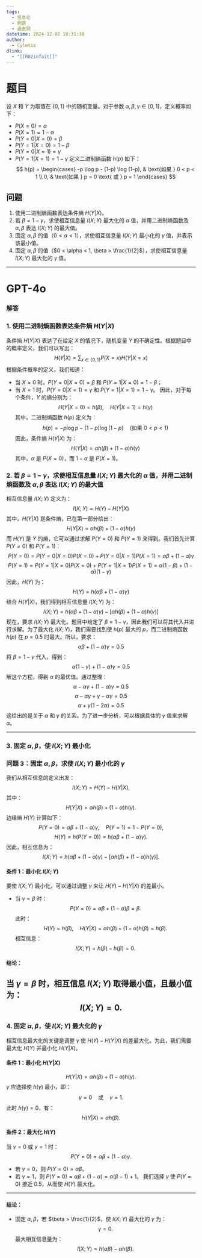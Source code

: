 ```yaml
---
tags:
  - 信息论
  - 例题
  - 過去問
datetime: 2024-12-02 10:31:38
author:
  - Cyletix
dlink:
  - "[[R02infait]]"
---
```

# 题目
设 $X$ 和 $Y$ 为取值在 $\{0, 1\}$ 中的随机变量。对于参数 $\alpha, \beta, \gamma \in [0, 1]$，定义概率如下：
- $P(X = 0) = \alpha$
- $P(X = 1) = 1 - \alpha$
- $P(Y = 0 | X = 0) = \beta$
- $P(Y = 1 | X = 0) = 1 - \beta$
- $P(Y = 0 | X = 1) = \gamma$
- $P(Y = 1 | X = 1) = 1 - \gamma$
定义二进制熵函数 $h(p)$ 如下：
$$
h(p) = \begin{cases} 
-p \log p - (1-p) \log (1-p), & \text{如果 } 0 < p < 1 \\
0, & \text{如果 } p = 0 \text{ 或 } p = 1
\end{cases}
$$
## 问题
1. 使用二进制熵函数表达条件熵 $H(Y | X)$。
2. 若 $\beta = 1 - \gamma$，求使相互信息量 $I(X; Y)$ 最大化的 $\alpha$ 值，并用二进制熵函数及 $\alpha, \beta$ 表达 $I(X; Y)$ 的最大值。
3. 固定 $\alpha, \beta$ 的值（$0 < \alpha < 1$），求使相互信息量 $I(X; Y)$ 最小化的 $\gamma$ 值，并表示该最小值。
4. 固定 $\alpha, \beta$ 的值（$0 < \alpha < 1, \beta > \frac{1}{2}$），求使相互信息量 $I(X; Y)$ 最大化的 $\gamma$ 值。
---
# GPT-4o
### 解答
### 1. 使用二进制熵函数表达条件熵 $H(Y | X)$
条件熵 $H(Y | X)$ 表达了在给定 $X$ 的情况下，随机变量 $Y$ 的不确定性。根据题目中的概率定义，我们可以写出：
$$
H(Y | X) = \sum_{x \in \{0, 1\}} P(X = x) H(Y | X = x)
$$
根据条件概率的定义，我们知道：
- 当 $X = 0$ 时，$P(Y = 0 | X = 0) = \beta$ 和 $P(Y = 1 | X = 0) = 1 - \beta$；
- 当 $X = 1$ 时，$P(Y = 0 | X = 1) = \gamma$ 和 $P(Y = 1 | X = 1) = 1 - \gamma$。
因此，对于每个条件，$Y$ 的熵分别为：
$$
H(Y | X = 0) = h(\beta), \quad H(Y | X = 1) = h(\gamma)
$$
其中，二进制熵函数 $h(p)$ 定义为：
$$
h(p) = -p \log p - (1-p) \log (1-p) \quad \text{(如果 } 0 < p < 1\text{)}
$$
因此，条件熵 $H(Y | X)$ 为：
$$
H(Y | X) = \alpha h(\beta) + (1 - \alpha) h(\gamma)
$$
其中，$\alpha$ 是 $P(X = 0)$，而 $1 - \alpha$ 是 $P(X = 1)$。
### 2. 若 $\beta = 1 - \gamma$，求使相互信息量 $I(X; Y)$ 最大化的 $\alpha$ 值，并用二进制熵函数及 $\alpha, \beta$ 表达 $I(X; Y)$ 的最大值
相互信息量 $I(X; Y)$ 定义为：
$$
I(X; Y) = H(Y) - H(Y | X)
$$
其中，$H(Y | X)$ 是条件熵，已在第一部分给出：
$$
H(Y | X) = \alpha h(\beta) + (1 - \alpha) h(\gamma)
$$
而 $H(Y)$ 是 $Y$ 的熵，它可以通过求解 $P(Y = 0)$ 和 $P(Y = 1)$ 来得到。我们首先计算 $P(Y = 0)$ 和 $P(Y = 1)$：
$$
P(Y = 0) = P(Y = 0 | X = 0) P(X = 0) + P(Y = 0 | X = 1) P(X = 1) = \alpha \beta + (1 - \alpha) \gamma
$$
$$
P(Y = 1) = P(Y = 1 | X = 0) P(X = 0) + P(Y = 1 | X = 1) P(X = 1) = \alpha (1 - \beta) + (1 - \alpha)(1 - \gamma)
$$
因此，$H(Y)$ 为：
$$
H(Y) = h(\alpha \beta + (1 - \alpha) \gamma)
$$
结合 $H(Y | X)$，我们得到相互信息量 $I(X; Y)$ 为：
$$
I(X; Y) = h(\alpha \beta + (1 - \alpha) \gamma) - [ \alpha h(\beta) + (1 - \alpha) h(\gamma) ]
$$
现在，要求 $I(X; Y)$ 最大化。题目中给定了 $\beta = 1 - \gamma$，因此我们可以将其代入并进行求解。为了最大化 $I(X; Y)$，我们需要找到使 $h(p)$ 最大的 $p$，而二进制熵函数 $h(p)$ 在 $p = 0.5$ 时最大。所以，要求：
$$
\alpha \beta + (1 - \alpha) \gamma = 0.5
$$
将 $\beta = 1 - \gamma$ 代入，得到：
$$
\alpha (1 - \gamma) + (1 - \alpha) \gamma = 0.5
$$
解这个方程，得到 $\alpha$ 的最优值。通过整理：
$$
\alpha - \alpha \gamma + (1 - \alpha) \gamma = 0.5
$$
$$
\alpha - \alpha \gamma + \gamma - \alpha \gamma = 0.5
$$
$$
\alpha + \gamma(1 - 2\alpha) = 0.5
$$
这给出的是关于 $\alpha$ 和 $\gamma$ 的关系。为了进一步分析，可以根据具体的 $\gamma$ 值来求解 $\alpha$。

---
### 3. 固定 $\alpha, \beta$，使 $I(X; Y)$ 最小化
### 问题 3：固定 $\alpha, \beta$，求使 $I(X; Y)$ 最小化的 $\gamma$
我们从相互信息的定义出发：
$$
I(X; Y) = H(Y) - H(Y|X),
$$
其中：
$$
H(Y|X) = \alpha h(\beta) + (1-\alpha) h(\gamma).
$$
边缘熵 $H(Y)$ 计算如下：
$$
P(Y=0) = \alpha \beta + (1-\alpha) \gamma, \quad P(Y=1) = 1 - P(Y=0),
$$
$$
H(Y) = h(P(Y=0)) = h(\alpha \beta + (1-\alpha) \gamma).
$$
因此，相互信息为：
$$
I(X; Y) = h(\alpha \beta + (1-\alpha) \gamma) - \left[\alpha h(\beta) + (1-\alpha) h(\gamma)\right].
$$
#### 条件 1：最小化 $I(X; Y)$
要使 $I(X; Y)$ 最小化，可以通过调整 $\gamma$ 来让 $H(Y) - H(Y|X)$ 的差最小。
- 当 $\gamma = \beta$ 时：
  $$
  P(Y=0) = \alpha \beta + (1-\alpha)\beta = \beta.
  $$
  此时：
  $$
  H(Y) = h(\beta), \quad H(Y|X) = \alpha h(\beta) + (1-\alpha) h(\beta) = h(\beta).
  $$
  相互信息：
  $$
  I(X; Y) = h(\beta) - h(\beta) = 0.
  $$
#### 结论：
当 $\gamma = \beta$ 时，相互信息 $I(X; Y)$ 取得最小值，且最小值为：
$$
I(X; Y) = 0.
$$
---
### 4. 固定 $\alpha, \beta$，使 $I(X; Y)$ 最大化的 $\gamma$
相互信息最大化的关键是调整 $\gamma$ 使 $H(Y) - H(Y|X)$ 的差最大化。为此，我们需要最大化 $H(Y)$ 并最小化 $H(Y|X)$。
#### 条件 1：最小化 $H(Y|X)$
$$
H(Y|X) = \alpha h(\beta) + (1-\alpha) h(\gamma).
$$
$\gamma$ 应选择使 $h(\gamma)$ 最小，即：
$$
\gamma = 0 \quad \text{或} \quad \gamma = 1.
$$
此时 $h(\gamma) = 0$，有：
$$
H(Y|X) = \alpha h(\beta).
$$
#### 条件 2：最大化 $H(Y)$
当 $\gamma = 0$ 或 $\gamma = 1$ 时：
$$
P(Y=0) = \alpha \beta + (1-\alpha)\gamma.
$$
- 若 $\gamma = 0$，则 $P(Y=0) = \alpha \beta$。
- 若 $\gamma = 1$，则 $P(Y=0) = \alpha \beta + (1-\alpha) = \alpha (\beta - 1) + 1$。
我们选择 $\gamma$ 使 $P(Y=0)$ 接近 0.5，从而使 $H(Y)$ 最大化。
---
#### 结论：
- 固定 $\alpha, \beta$，若 $\beta > \frac{1}{2}$，使 $I(X; Y)$ 最大化的 $\gamma$ 为：
  $$
  \gamma = 0.
  $$
  最大相互信息量为：
  $$
  I(X; Y) = h(\alpha \beta) - \alpha h(\beta).
  $$